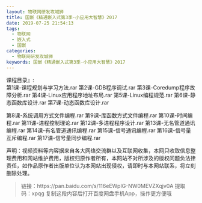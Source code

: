 ```yaml
---
layout: 物联网研发攻城狮
title: 国嵌《精通嵌入式第3季-小应用大智慧》2017    
date: 2019-07-25 21:54:13
tags:
  - 物联网
  - 嵌入式
  - 国嵌
categories:
  - 物联网研发攻城狮
keywords: 国嵌《精通嵌入式第3季-小应用大智慧》2017
---
```

课程目录』:  
第1课-课程规划与学习方法.rar
第2课-GDB程序调试.rar
第3课-Coredump程序故障分析.rar
第4课-Linux应用程序地址布局.rar
第5课-Linux编程规范.rar
第6课-静态函数库设计.rar
第7课-动态函数库设计.rar
<!-- more -->   
第8课-系统调用方式文件编程.rar
第9课-库函数方式文件编程.rar
第10课-时间编程.rar
第11课-进程控制理论.rar
第12课-多进程程序设计.rar
第13课-无名管道通讯编程.rar
第14课-有名管道通讯编程.rar
第15课-信号通讯编程.rar
第16课-信号量互斥编程.rar
第17课-信号量同步编程.rar
<div class="post-copyright">
    <div class="post-copyright__author">
      <span class="post-copyright-meta">声明：视频资料等内容据来自各大网络交流群以及互联网收集，本网只收取信息整理费用和网站维护费用，版权归原作者所有，本网站不对所涉及的版权问题负法律责任，如作品原作者出版单位认为本网站出现侵权，请即时与本网站联系，将立刻删除处理。 </span>
    </div>
</div>

<blockquote class="blockquote-center">
链接：https://pan.baidu.com/s/116eEWpIG-NW0MEVZXqjv0A 
提取码：xpqg 
复制这段内容后打开百度网盘手机App，操作更方便哦
</blockquote>

